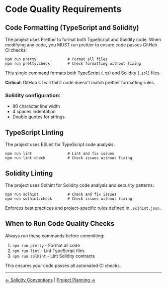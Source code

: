 # Code Quality Requirements

## Code Formatting (TypeScript and Solidity)

The project uses Prettier to format both TypeScript and Solidity code. When modifying any code, you MUST run prettier to ensure code passes GitHub CI checks:

```shell
npm run pretty              # Format all files
npm run pretty:check        # Check formatting without fixing
```

This single command formats both TypeScript (`.ts`) and Solidity (`.sol`) files.

**Critical**: GitHub CI will fail if code doesn't match prettier formatting rules.

### Solidity configuration:

- 80 character line width
- 4 spaces indentation
- Double quotes for strings

## TypeScript Linting

The project uses ESLint for TypeScript code analysis:

```shell
npm run lint                # Lint and fix issues
npm run lint:check          # Check issues without fixing
```

## Solidity Linting

The project uses Solhint for Solidity code analysis and security patterns:

```shell
npm run solhint             # Check and fix issues
npm run solhint:check       # Check issues without fixing
```

Enforces best practices and project-specific rules defined in `.solhint.json`.

## When to Run Code Quality Checks

Always run these commands before committing:

1. `npm run pretty` - Format all code
2. `npm run lint` - Lint TypeScript files
3. `npm run solhint` - Lint Solidity contracts

This ensures your code passes all automated CI checks.

---

[← Solidity Conventions](./solidity-conventions.md) | [Project Planning →](../workflows/project-planning.md)
